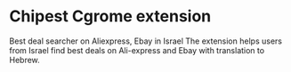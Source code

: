 # Chipest Cgrome extension
Best deal searcher on Aliexpress, Ebay in Israel
The extension helps users from Israel find best deals on Ali-express and Ebay with translation to Hebrew.
